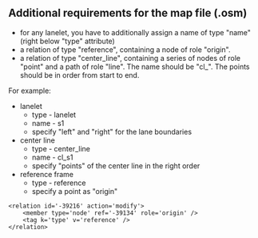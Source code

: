 ## Additional requirements for the map file (.osm)

* for any lanelet, you have to additionally assign a name of type "name" (right below "type" attribute)
* a relation of type "reference", containing a node of role "origin".
* a relation of type "center_line", containing a series of nodes of role "point" and a path of role "line". The name should be "cl_<lanelet-name>". The points should be in order from start to end.

For example:

* lanelet 
  * type - lanelet
  * name - s1
  * specify "left" and "right" for the lane boundaries
* center line
  * type - center_line 
  * name - cl_s1
  * specify "points" of the center line in the right order
* reference frame
  * type - reference
  * specify a point as "origin"

```
<relation id='-39216' action='modify'>
    <member type='node' ref='-39134' role='origin' />
    <tag k='type' v='reference' />
</relation>
```